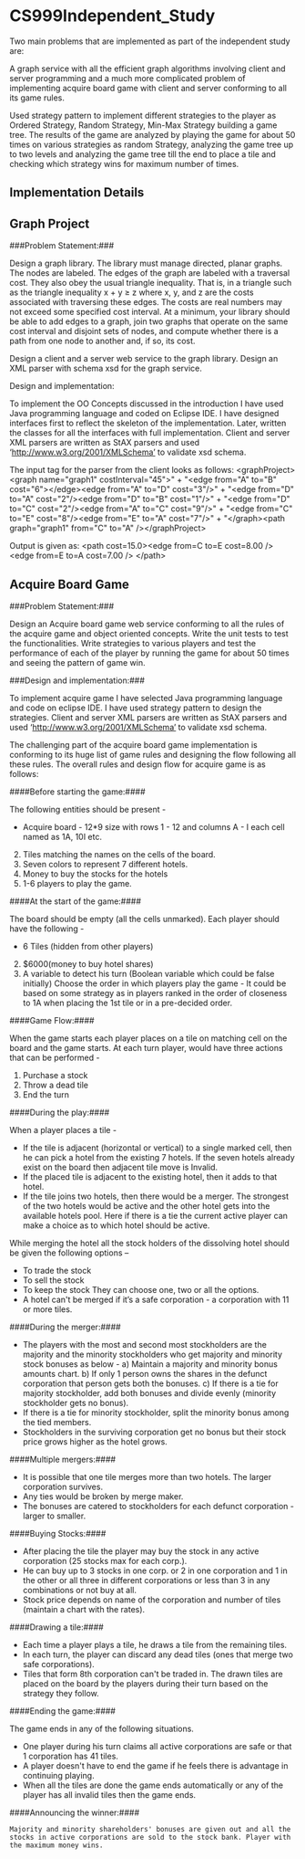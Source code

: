 # CS999Independent_Study

Two main problems that are implemented as part of the independent study are:

A graph service with all the efficient graph algorithms involving client and server programming and a much more complicated problem of implementing acquire board game with client and server conforming to all its game rules. 

Used strategy pattern to implement different strategies to the player as Ordered Strategy, Random Strategy, Min-Max Strategy building a game tree. The results of the game are analyzed by playing the game for about 50 times on various strategies as random Strategy, analyzing the game tree up to two levels and analyzing the game tree till the end to place a tile and checking which strategy wins for maximum number of times.

Implementation Details
-----------------------

Graph Project
--------------
###Problem Statement:###

Design a graph library. The library must manage directed, planar graphs. The nodes are labeled. The edges of the graph are labeled with a traversal cost. They also obey the usual triangle inequality. That is, in a triangle such as the triangle inequality x + y ≥ z where x, y, and z are the costs associated with traversing these edges. The costs are real numbers may not exceed some specified cost interval. At a minimum, your library should be able to add edges to a graph, join two graphs that operate on the same cost interval and disjoint sets of nodes, and compute whether there is a path from one node to another and, if so, its cost.

Design a client and a server web service to the graph library. Design an XML parser with schema xsd for the graph service.
  
Design and implementation:

To implement the OO Concepts discussed in the introduction I have used Java programming language and coded on Eclipse IDE. I have designed interfaces first to reflect the skeleton of the implementation. Later, written the classes for all the interfaces with full implementation. Client and server XML parsers are written as StAX parsers and used ‘http://www.w3.org/2001/XMLSchema’ to validate xsd schema.

The input tag for the parser from the client looks as follows:
&lt;graphProject>&lt;graph name=\"graph1\" costInterval=\"45\">" + "&lt;edge from=\"A\" to=\"B\" cost=\"6\">&lt;/edge>&lt;edge from=\"A\" to=\"D\" cost=\"3\"/>" + "&lt;edge from=\"D\" to=\"A\" cost=\"2\"/>&lt;edge from=\"D\" to=\"B\" cost=\"1\"/>" + "&lt;edge from=\"D\" to=\"C\" cost=\"2\"/>&lt;edge from=\"A\" to=\"C\" cost=\"9\"/>" + "&lt;edge from=\"C\" to=\"E\" cost=\"8\"/>&lt;edge from=\"E\" to=\"A\" cost=\"7\"/>" + "&lt;/graph>&lt;path graph=\"graph1\" from=\"C\" to=\"A\" />&lt;/graphProject>

Output is given as:
&lt;path cost=15.0>&lt;edge from=C to=E cost=8.00 /> &lt;edge from=E to=A cost=7.00 /> &lt;/path>

Acquire Board Game
-------------------
###Problem Statement:###

Design an Acquire board game web service conforming to all the rules of the acquire game and object oriented concepts. Write the unit tests to test the functionalities. Write strategies to various players and test the performance of each of the player by running the game for about 50 times and seeing the pattern of game win.

###Design and implementation:###

To implement acquire game I have selected Java programming language and code on eclipse IDE. I have used strategy pattern to design the strategies. Client and server XML parsers are written as StAX parsers and used ‘http://www.w3.org/2001/XMLSchema’ to validate xsd schema. 

The challenging part of the acquire board game implementation is conforming to its huge list of game rules and designing the flow following all these rules. The overall rules and design flow for acquire game is as follows:

####Before starting the game:####

The following entities should be present -
*  Acquire board - 12*9 size with rows 1 - 12 and columns A - I each cell named as 1A, 10I etc.
2. Tiles matching the names on the cells of the board.
3. Seven colors to represent 7 different hotels.
4. Money to buy the stocks for the hotels
5. 1-6 players to play the game.

####At the start of the game:####

The board should be empty (all the cells unmarked).
Each player should have the following - 
* 6 Tiles (hidden from other players)
2. $6000(money to buy hotel shares)
3. A variable to detect his turn (Boolean variable which could be false initially)
   Choose the order in which players play the game - It could be based on some strategy as in players ranked in        	the order of closeness to 1A when placing the 1st tile or in a pre-decided order.

####Game Flow:####

When the game starts each player places on a tile on matching cell on the board and the game starts.
At each turn player, would have three actions that can be performed - 
 1. Purchase a stock
 2. Throw a dead tile 
 3. End the turn

####During the play:####

When a player places a tile - 
 
*	If the tile is adjacent (horizontal or vertical) to a single marked cell, then he can pick a hotel from the existing 7 hotels. If 	  the seven hotels already exist on the board then adjacent tile move is Invalid.
*	If the placed tile is adjacent to the existing hotel, then it adds to that hotel.
*	If the tile joins two hotels, then there would be a merger. The strongest of the two hotels would be active and the other hotel 	gets into the available hotels pool. Here if there is a tie the current active player can make a choice as to which hotel should 	 be active. 

While merging the hotel all the stock holders of the dissolving hotel should be given the following options –
*	 To trade the stock
*	 To sell the stock
*	 To keep the stock
They can choose one, two or all the options.
* A hotel can't be merged if it’s a safe corporation - a corporation with 11 or more tiles.

####During the merger:####

*	The players with the most and second most stockholders are the majority and the minority stockholders who get 	majority and 		minority stock bonuses as below -
	a)	Maintain a majority and minority bonus amounts chart.
	b)	If only 1 person owns the shares in the defunct corporation that person gets both the bonuses.
	c)	If there is a tie for majority stockholder, add both bonuses and divide evenly (minority stockholder gets 	no 			bonus).
*	If there is a tie for minority stockholder, split the minority bonus among the tied members.
*	Stockholders in the surviving corporation get no bonus but their stock price grows higher as the hotel grows.
 
####Multiple mergers:####

*	It is possible that one tile merges more than two hotels. The larger corporation survives.
*	Any ties would be broken by merge maker.
*	The bonuses are catered to stockholders for each defunct corporation - larger to smaller.
  
####Buying Stocks:####

*	After placing the tile the player may buy the stock in any active corporation (25 stocks max for each corp.).
*	He can buy up to 3 stocks in one corp. or 2 in one corporation and 1 in the other or all three in different 	corporations or 	less than 3 in any combinations or not buy at all.
*	Stock price depends on name of the corporation and number of tiles (maintain a chart with the rates).

####Drawing a tile:####

* Each time a player plays a tile, he draws a tile from the remaining tiles.
*	In each turn, the player can discard any dead tiles (ones that merge two safe corporations).
*	Tiles that form 8th corporation can't be traded in.
	The drawn tiles are placed on the board by the players during their turn based on the strategy they follow.

####Ending the game:####

The game ends in any of the following situations. 
*	One player during his turn claims all active corporations are safe or that 1 corporation has 41 tiles.
*	A player doesn't have to end the game if he feels there is advantage in continuing playing.
*	When all the tiles are done the game ends automatically or any of the player has all invalid tiles then the game ends.

####Announcing the winner:####

	Majority and minority shareholders' bonuses are given out and all the stocks in active corporations are sold to the stock bank. Player with the maximum money wins.

